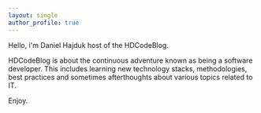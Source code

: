 ```yaml
---
layout: single
author_profile: true
---
```


Hello, i'm Daniel Hajduk host of the HDCodeBlog. 

HDCodeBlog is about the continuous adventure known as being a software developer. This includes learning new technology stacks, methodologies, best practices and sometimes afterthoughts about various topics related to IT.

Enjoy.
